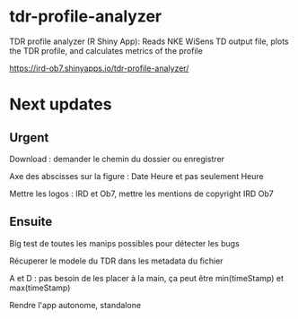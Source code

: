 # tdr-profile-analyzer
TDR profile analyzer (R Shiny App): Reads NKE WiSens TD output file, plots the TDR profile, and calculates metrics of the profile

https://ird-ob7.shinyapps.io/tdr-profile-analyzer/

# Next updates

## Urgent

Download : demander le chemin du dossier ou enregistrer

Axe des abscisses sur la figure : Date Heure et pas seulement Heure

Mettre les logos : IRD et Ob7, mettre les mentions de copyright IRD Ob7

## Ensuite

Big test de toutes les manips possibles pour détecter les bugs

Récuperer le modele du TDR dans les metadata du fichier

A et D : pas besoin de les placer à la main, ça peut être min(timeStamp) et max(timeStamp)

Rendre l'app autonome, standalone
